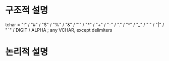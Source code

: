 # 구조적 설명
tchar = "!" / "#" / "$" / "%" / "&" / "’" / "\*" / "+" / "-" / "." / "^" / "\_" / "‘" / "|" / "˜" / DIGIT / ALPHA ; any VCHAR, except delimiters


# 논리적 설명